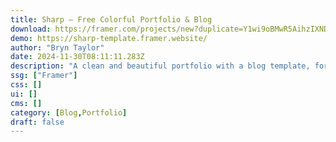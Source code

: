 ```yaml
---
title: Sharp — Free Colorful Portfolio & Blog
download: https://framer.com/projects/new?duplicate=Y1wi9oBMwR5AihzIXNDH&via=bryn&duplicateType=siteTemplate
demo: https://sharp-template.framer.website/
author: "Bryn Taylor"
date: 2024-11-30T08:11:11.283Z
description: "A clean and beautiful portfolio with a blog template, for free. The same portfolio site that landed me jobs at leading tech companies."
ssg: ["Framer"]
css: []
ui: []
cms: []
category: [Blog,Portfolio]
draft: false
---
```

